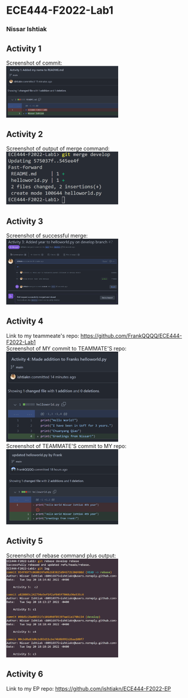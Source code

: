 # ECE444-F2022-Lab1
### Nissar Ishtiak

## Activity 1
Screenshot of commit:<br />
<img
  src="screenshots\a1.png"
  style="display: inline-block; margin: 0 auto; max-width: 300px">

## Activity 2
Screenshot of output of merge command:<br />
<img
  src="screenshots\a2.png"
  style="display: inline-block; margin: 0 auto; max-width: 300px">

## Activity 3
Screenshot of successful merge:<br />
<img
  src="screenshots\a3.png"
  style="display: inline-block; margin: 0 auto; max-width: 300px">

## Activity 4
Link to my teammeate's repo: https://github.com/FrankQQQQ/ECE444-F2022-Lab1<br />
Screenshot of MY commit to TEAMMATE'S repo:<br />
<img
  src="screenshots\a4-1.png"
  style="display: inline-block; margin: 0 auto; max-width: 300px">
<br />Screenshot of TEAMMATE'S commit to MY repo:<br />
<img
  src="screenshots\a4-2.png"
  style="display: inline-block; margin: 0 auto; max-width: 300px">

## Activity 5
Screenshot of rebase command plus output:<br />
<img
  src="screenshots\a5.png"
  style="display: inline-block; margin: 0 auto; max-width: 300px">

  ## Activity 6
  Link to my EP repo:  https://github.com/ishtiakn/ECE444-F2022-EP